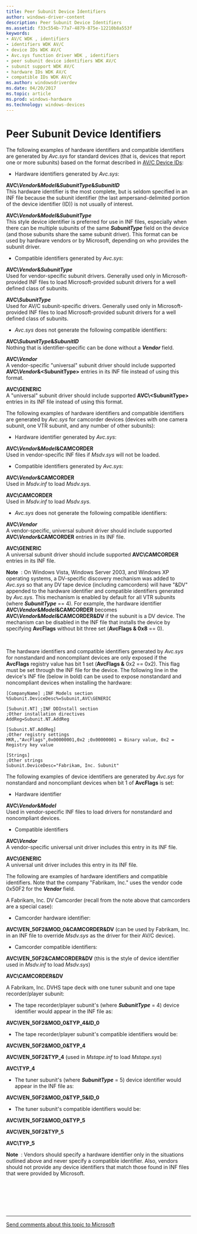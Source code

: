 ```yaml
---
title: Peer Subunit Device Identifiers
author: windows-driver-content
description: Peer Subunit Device Identifiers
ms.assetid: f33c554b-77a7-4879-875e-12210b8a553f
keywords:
- AV/C WDK , identifiers
- identifiers WDK AV/C
- device IDs WDK AV/C
- Avc.sys function driver WDK , identifiers
- peer subunit device identifiers WDK AV/C
- subunit support WDK AV/C
- hardware IDs WDK AV/C
- compatible IDs WDK AV/C
ms.author: windowsdriverdev
ms.date: 04/20/2017
ms.topic: article
ms.prod: windows-hardware
ms.technology: windows-devices
---
```


# Peer Subunit Device Identifiers


The following examples of hardware identifiers and compatible identifiers are generated by *Avc.sys* for standard devices (that is, devices that report one or more subunits) based on the format described in [AV/C Device IDs](av-c-device-identifiers.md):

-   Hardware identifiers generated by *Avc.sys*:

<a href="" id="avc-vendor-model-subunittype-subunitid"></a>**AVC\\*Vendor*&*Model*&*SubunitType*&*SubunitID***  
This hardware identifier is the most complete, but is seldom specified in an INF file because the subunit identifier (the last ampersand-delimited portion of the device identifier (ID)) is not usually of interest.

<a href="" id="avc-vendor-model-subunittype"></a>**AVC\\*Vendor*&*Model*&*SubunitType***  
This style device identifier is preferred for use in INF files, especially when there can be multiple subunits of the same ***SubunitType*** field on the device (and those subunits share the same subunit driver). This format can be used by hardware vendors or by Microsoft, depending on who provides the subunit driver.

-   Compatible identifiers generated by *Avc.sys*:

<a href="" id="avc-vendor-subunittype"></a>**AVC\\*Vendor*&*SubunitType***  
Used for vendor-specific subunit drivers. Generally used only in Microsoft-provided INF files to load Microsoft-provided subunit drivers for a well defined class of subunits.

<a href="" id="avc-subunittype"></a>**AVC\\*SubunitType***  
Used for AV/C subunit-specific drivers. Generally used only in Microsoft-provided INF files to load Microsoft-provided subunit drivers for a well defined class of subunits.

-   *Avc.sys* does not generate the following compatible identifiers:

<a href="" id="avc-subunittype-subunitid"></a>**AVC\\*SubunitType*&*SubunitID***  
Nothing that is identifier-specific can be done without a ***Vendor*** field.

<a href="" id="avc-vendor"></a>**AVC\\*Vendor***  
A vendor-specific "universal" subunit driver should include supported **AVC\\*Vendor*&&lt;SubunitType&gt;** entries in its INF file instead of using this format.

<a href="" id="avc-generic"></a>**AVC\\GENERIC**  
A "universal" subunit driver should include supported **AVC\\&lt;SubunitType&gt;** entries in its INF file instead of using this format.

The following examples of hardware identifiers and compatible identifiers are generated by *Avc.sys* for camcorder devices (devices with one camera subunit, one VTR subunit, and any number of other subunits):

-   Hardware identifier generated by *Avc.sys*:

<a href="" id="avc-vendor-model-camcorder"></a>**AVC\\*Vendor*&*Model*&CAMCORDER**  
Used in vendor-specific INF files if *Msdv.sys* will not be loaded.

-   Compatible identifiers generated by *Avc.sys*:

<a href="" id="avc-vendor-camcorder"></a>**AVC\\*Vendor*&CAMCORDER**  
Used in *Msdv.inf* to load *Msdv.sys*.

<a href="" id="avc-camcorder"></a>**AVC\\CAMCORDER**  
Used in *Msdv.inf* to load *Msdv.sys*.

-   *Avc.sys* does not generate the following compatible identifiers:

<a href="" id="avc-vendor"></a>**AVC\\*Vendor***  
A vendor-specific, universal subunit driver should include supported **AVC\\*Vendor*&CAMCORDER** entries in its INF file.

<a href="" id="avc-generic"></a>**AVC\\GENERIC**  
A universal subunit driver should include supported **AVC\\CAMCORDER** entries in its INF file.

**Note**  : On Windows Vista, Windows Server 2003, and Windows XP operating systems, a DV-specific discovery mechanism was added to *Avc.sys* so that any DV tape device (including camcorders) will have "&DV" appended to the hardware identifier and compatible identifiers generated by *Avc.sys*. This mechanism is enabled by default for all VTR subunits (where ***SubunitType*** == 4). For example, the hardware identifier **AVC\\*Vendor*&*Model*&CAMCORDER** becomes **AVC\\*Vendor*&*Model*&CAMCORDER&DV** if the subunit is a DV device. The mechanism can be disabled in the INF file that installs the device by specifying **AvcFlags** without bit three set (**AvcFlags & 0x8** == 0).

 

The hardware identifiers and compatible identifiers generated by *Avc.sys* for nonstandard and noncompliant devices are only exposed if the **AvcFlags** registry value has bit 1 set (**AvcFlags &** 0x2 == 0x2). This flag must be set through the INF file for the device. The following line in the device's INF file (below in bold) can be used to expose nonstandard and noncompliant devices when installing the hardware:

```
[CompanyName] ;INF Models section
%Subunit.DeviceDesc%=Subunit,AVC\GENERIC

[Subunit.NT] ;INF DDInstall section
;Other installation directives
AddReg=Subunit.NT.AddReg

[Subunit.NT.AddReg]
;Other registry settings
HKR,,"AvcFlags",0x00000001,0x2 ;0x00000001 = Binary value, 0x2 = Registry key value

[Strings]
;Other strings
Subunit.DeviceDesc="Fabrikam, Inc. Subunit"
```

The following examples of device identifiers are generated by *Avc.sys* for nonstandard and noncompliant devices when bit 1 of **AvcFlags** is set:

-   Hardware identifier

<a href="" id="avc-vendor-model"></a>**AVC\\*Vendor*&*Model***  
Used in vendor-specific INF files to load drivers for nonstandard and noncompliant devices.

-   Compatible identifiers

<a href="" id="avc-vendor"></a>**AVC\\*Vendor***  
A vendor-specific universal unit driver includes this entry in its INF file.

<a href="" id="avc-generic"></a>**AVC\\GENERIC**  
A universal unit driver includes this entry in its INF file.

The following are examples of hardware identifiers and compatible identifiers. Note that the company "Fabrikam, Inc." uses the vendor code 0x50F2 for the ***Vendor*** field.

A Fabrikam, Inc. DV Camcorder (recall from the note above that camcorders are a special case):

-   Camcorder hardware identifier:

<a href="" id="avc-ven-50f2-mod-0-camcorder-dv--can-be-used-by-fabrikam--inc--in-an-inf-file-to-override-msdv-sys-as-the-driver-for-their-av-c-device--"></a>**AVC\\VEN\_50F2&MOD\_0&CAMCORDER&DV** (can be used by Fabrikam, Inc. in an INF file to override *Msdv.sys* as the driver for their AV/C device).  

-   Camcorder compatible identifiers:

<a href="" id="avc-ven-50f2-camcorder-dv--this-is-the-style-of-device-identifier-used-in-msdv-inf-to-load-msdv-sys-"></a>**AVC\\VEN\_50F2&CAMCORDER&DV** (this is the style of device identifier used in *Msdv.inf* to load *Msdv.sys*)  

<a href="" id="avc-camcorder-dv"></a>**AVC\\CAMCORDER&DV**  

A Fabrikam, Inc. DVHS tape deck with one tuner subunit and one tape recorder/player subunit:

-   The tape recorder/player subunit's (where ***SubunitType*** = 4) device identifier would appear in the INF file as:

<a href="" id="avc-ven-50f2-mod-0-typ-4-id-0"></a>**AVC\\VEN\_50F2&MOD\_0&TYP\_4&ID\_0**  

-   The tape recorder/player subunit's compatible identifiers would be:

<a href="" id="avc-ven-50f2-mod-0-typ-4"></a>**AVC\\VEN\_50F2&MOD\_0&TYP\_4**  

<a href="" id="avc-ven-50f2-typ-4--used-in-mstape-inf-to-load-mstape-sys-"></a>**AVC\\VEN\_50F2&TYP\_4** (used in *Mstape.inf* to load *Mstape.sys*)  

<a href="" id="avc-typ-4"></a>**AVC\\TYP\_4**  

-   The tuner subunit's (where ***SubunitType*** = 5) device identifier would appear in the INF file as:

<a href="" id="avc-ven-50f2-mod-0-typ-5-id-0"></a>**AVC\\VEN\_50F2&MOD\_0&TYP\_5&ID\_0**  

-   The tuner subunit's compatible identifiers would be:

<a href="" id="avc-ven-50f2-mod-0-typ-5"></a>**AVC\\VEN\_50F2&MOD\_0&TYP\_5**  

<a href="" id="avc-ven-50f2-typ-5"></a>**AVC\\VEN\_50F2&TYP\_5**  

<a href="" id="avc-typ-5"></a>**AVC\\TYP\_5**  

**Note**  : Vendors should specify a hardware identifier only in the situations outlined above and never specify a compatible identifier. Also, vendors should not provide any device identifiers that match those found in INF files that were provided by Microsoft.

 

 

 


--------------------
[Send comments about this topic to Microsoft](mailto:wsddocfb@microsoft.com?subject=Documentation%20feedback%20%5Bstream\stream%5D:%20Peer%20Subunit%20Device%20Identifiers%20%20RELEASE:%20%288/23/2016%29&body=%0A%0APRIVACY%20STATEMENT%0A%0AWe%20use%20your%20feedback%20to%20improve%20the%20documentation.%20We%20don't%20use%20your%20email%20address%20for%20any%20other%20purpose,%20and%20we'll%20remove%20your%20email%20address%20from%20our%20system%20after%20the%20issue%20that%20you're%20reporting%20is%20fixed.%20While%20we're%20working%20to%20fix%20this%20issue,%20we%20might%20send%20you%20an%20email%20message%20to%20ask%20for%20more%20info.%20Later,%20we%20might%20also%20send%20you%20an%20email%20message%20to%20let%20you%20know%20that%20we've%20addressed%20your%20feedback.%0A%0AFor%20more%20info%20about%20Microsoft's%20privacy%20policy,%20see%20http://privacy.microsoft.com/default.aspx. "Send comments about this topic to Microsoft")


